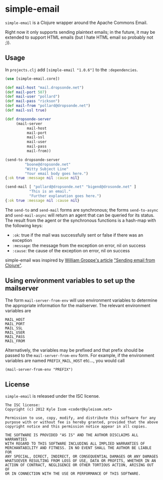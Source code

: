 # simple-email

`simple-email` is a Clojure wrapper around the Apache Commons Email.

Right now it only supports sending plaintext emails; in the future, it
may be extended to support HTML emails (but I hate HTML email so probably
not ;)).

## Usage

In `projects.clj` add `[simple-email "1.0.6"]` to the `:dependencies`.

```clojure
(use [simple-email.core])

(def mail-host "mail.dropsonde.net")
(def mail-port 587)
(def mail-user "pollard")
(def mail-pass "rickson")
(def mail-from "pollard@dropsonde.net")
(def mail-ssl true)

(def dropsonde-server
     (mail-server
          mail-host
          mail-port
          mail-ssl
          mail-user
          mail-pass
          mail-from))

(send-to dropsonde-server
         "boone@dropsonde.net" 
         "Witty Subject Line" 
         "Your email body goes here.")
{:ok true :message nil :cause nil}

(send-mail [ "pollard@dropsonde.net" "bigend@drosonde.net" ]
           "This is an email."
           "Further explanation goes here.")
{:ok true :message nil :cause nil}
```

The `send-to` and `send-mail` forms are synchronous; the forms `send-to-async` and
`send-mail-async` will return an agent that can be queried for its status. The result
from the agent or the synchronous functions is a hash-map with the following keys:

* `:ok`: true if the mail was successfully sent or false if there was an exception
* `:message`: the message from the exception on error, nil on success
* `:cause`: the cause of the exception on error, nil on success

simple-email was inspired by [William Groppe's article](http://will.groppe.us/)
["Sending email from Clojure"](http://will.groppe.us/post/406065542/sending-email-from-clojure).

## Using environment variables to set up the mailserver
The form `mail-server-from-env` will use environment variables to determine
the appropriate information for the mailserver. The relevant environment 
variables are

```
MAIL_HOST
MAIL_PORT
MAIL_SSL
MAIL_USER
MAIL_PASS
MAIL_FROM
```

Alternatively, the variables may be prefixed and that prefix should be passed
to the `mail-server-from-env` form. For example, if the environment variables
are named `PREFIX_MAIL_HOST` etc..., you would call

```
(mail-server-from-env "PREFIX")
```


## License

`simple-email` is released under the ISC license.

```
The ISC license:
Copyright (c) 2012 Kyle Isom <coder@kyleisom.net>

Permission to use, copy, modify, and distribute this software for any
purpose with or without fee is hereby granted, provided that the above 
copyright notice and this permission notice appear in all copies.

THE SOFTWARE IS PROVIDED "AS IS" AND THE AUTHOR DISCLAIMS ALL WARRANTIES
WITH REGARD TO THIS SOFTWARE INCLUDING ALL IMPLIED WARRANTIES OF
MERCHANTABILITY AND FITNESS. IN NO EVENT SHALL THE AUTHOR BE LIABLE FOR
ANY SPECIAL, DIRECT, INDIRECT, OR CONSEQUENTIAL DAMAGES OR ANY DAMAGES
WHATSOEVER RESULTING FROM LOSS OF USE, DATA OR PROFITS, WHETHER IN AN
ACTION OF CONTRACT, NEGLIGENCE OR OTHER TORTIOUS ACTION, ARISING OUT OF
OR IN CONNECTION WITH THE USE OR PERFORMANCE OF THIS SOFTWARE. 

```
